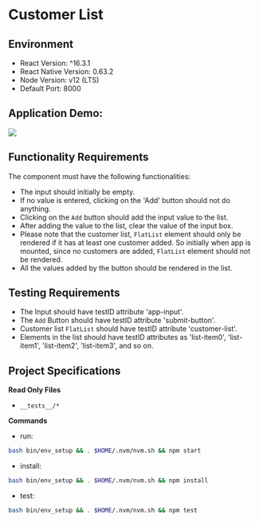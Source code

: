 # Customer List

## Environment 

- React Version: ^16.3.1
- React Native Version: 0.63.2
- Node Version: v12 (LTS)
- Default Port: 8000

## Application Demo:
![](https://hrcdn.net/s3_pub/istreet-assets/6j8w0j_6MADbIjOips-xWA/customer-list.gif)


## Functionality Requirements
The component must have the following functionalities:

- The input should initially be empty.
- If no value is entered, clicking on the 'Add' button should not do anything.
- Clicking on the `Add` button should add the input value to the list. 
- After adding the value to the list, clear the value of the input box. 
- Please note that the customer list, `FlatList` element should only be rendered if it has at least one customer added. So initially when app is mounted, since no customers are added, `FlatList` element should not be rendered.
- All the values added by the button should be rendered in the list.

## Testing Requirements

- The Input should have testID attribute 'app-input'.
- The `Add` Button should have testID attribute 'submit-button'.
- Customer list `FlatList` should have testID attribute 'customer-list'.
- Elements in the list should have testID attributes as 'list-item0', 'list-item1', 'list-item2', 'list-item3', and so on.

## Project Specifications

**Read Only Files**
- `__tests__/*`

**Commands**
- run: 
```bash
bash bin/env_setup && . $HOME/.nvm/nvm.sh && npm start
```
- install: 
```bash
bash bin/env_setup && . $HOME/.nvm/nvm.sh && npm install
```
- test: 
```bash
bash bin/env_setup && . $HOME/.nvm/nvm.sh && npm test
```
